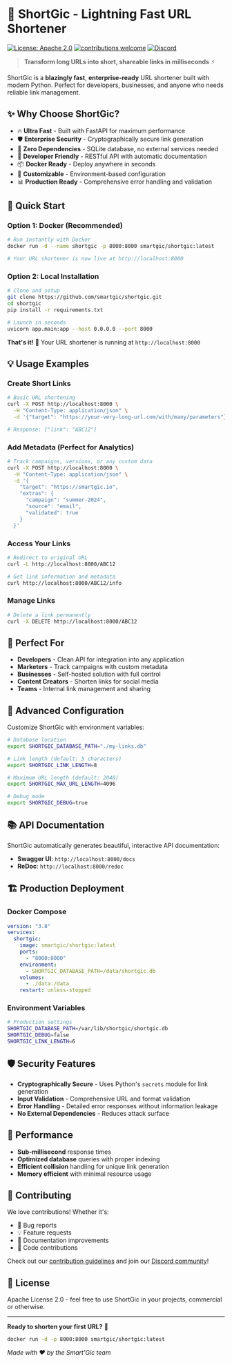 # 🚀 ShortGic - Lightning Fast URL Shortener

[![License: Apache 2.0](https://img.shields.io/badge/License-Apache%202.0-blue.svg)](https://opensource.org/licenses/Apache-2.0) [![contributions welcome](https://img.shields.io/badge/contributions-welcome-pink.svg?style=flat)](https://github.com/smartgic/shortgic/pulls) [![Discord](https://img.shields.io/discord/809074036733902888)](https://discord.gg/Vu7Wmd9j)

> **Transform long URLs into short, shareable links in milliseconds** ⚡

ShortGic is a **blazingly fast**, **enterprise-ready** URL shortener built with modern Python. Perfect for developers, businesses, and anyone who needs reliable link management.

## ✨ Why Choose ShortGic?

- 🔥 **Ultra Fast** - Built with FastAPI for maximum performance
- 🛡️ **Enterprise Security** - Cryptographically secure link generation
- 🎯 **Zero Dependencies** - SQLite database, no external services needed
- 🔧 **Developer Friendly** - RESTful API with automatic documentation
- 📦 **Docker Ready** - Deploy anywhere in seconds
- 🎨 **Customizable** - Environment-based configuration
- 📊 **Production Ready** - Comprehensive error handling and validation

## 🚀 Quick Start

### Option 1: Docker (Recommended)

```bash
# Run instantly with Docker
docker run -d --name shortgic -p 8000:8000 smartgic/shortgic:latest

# Your URL shortener is now live at http://localhost:8000
```

### Option 2: Local Installation

```bash
# Clone and setup
git clone https://github.com/smartgic/shortgic.git
cd shortgic
pip install -r requirements.txt

# Launch in seconds
uvicorn app.main:app --host 0.0.0.0 --port 8000
```

**That's it!** 🎉 Your URL shortener is running at `http://localhost:8000`

## 💡 Usage Examples

### Create Short Links

```bash
# Basic URL shortening
curl -X POST http://localhost:8000 \
  -H "Content-Type: application/json" \
  -d '{"target": "https://your-very-long-url.com/with/many/parameters"}'

# Response: {"link": "ABC12"}
```

### Add Metadata (Perfect for Analytics)

```bash
# Track campaigns, versions, or any custom data
curl -X POST http://localhost:8000 \
  -H "Content-Type: application/json" \
  -d '{
    "target": "https://smartgic.io",
    "extras": {
      "campaign": "summer-2024",
      "source": "email",
      "validated": true
    }
  }'
```

### Access Your Links

```bash
# Redirect to original URL
curl -L http://localhost:8000/ABC12

# Get link information and metadata
curl http://localhost:8000/ABC12/info
```

### Manage Links

```bash
# Delete a link permanently
curl -X DELETE http://localhost:8000/ABC12
```

## 🎯 Perfect For

- **Developers** - Clean API for integration into any application
- **Marketers** - Track campaigns with custom metadata
- **Businesses** - Self-hosted solution with full control
- **Content Creators** - Shorten links for social media
- **Teams** - Internal link management and sharing

## 🔧 Advanced Configuration

Customize ShortGic with environment variables:

```bash
# Database location
export SHORTGIC_DATABASE_PATH="./my-links.db"

# Link length (default: 5 characters)
export SHORTGIC_LINK_LENGTH=8

# Maximum URL length (default: 2048)
export SHORTGIC_MAX_URL_LENGTH=4096

# Debug mode
export SHORTGIC_DEBUG=true
```

## 📚 API Documentation

ShortGic automatically generates beautiful, interactive API documentation:

- **Swagger UI**: `http://localhost:8000/docs`
- **ReDoc**: `http://localhost:8000/redoc`

## 🏗️ Production Deployment

### Docker Compose

```yaml
version: "3.8"
services:
  shortgic:
    image: smartgic/shortgic:latest
    ports:
      - "8000:8000"
    environment:
      - SHORTGIC_DATABASE_PATH=/data/shortgic.db
    volumes:
      - ./data:/data
    restart: unless-stopped
```

### Environment Variables

```bash
# Production settings
SHORTGIC_DATABASE_PATH=/var/lib/shortgic/shortgic.db
SHORTGIC_DEBUG=false
SHORTGIC_LINK_LENGTH=6
```

## 🛡️ Security Features

- **Cryptographically Secure** - Uses Python's `secrets` module for link generation
- **Input Validation** - Comprehensive URL and format validation
- **Error Handling** - Detailed error responses without information leakage
- **No External Dependencies** - Reduces attack surface

## 🚀 Performance

- **Sub-millisecond** response times
- **Optimized database** queries with proper indexing
- **Efficient collision** handling for unique link generation
- **Memory efficient** with minimal resource usage

## 🤝 Contributing

We love contributions! Whether it's:

- 🐛 Bug reports
- 💡 Feature requests
- 📖 Documentation improvements
- 🔧 Code contributions

Check out our [contribution guidelines](https://github.com/smartgic/shortgic/pulls) and join our [Discord community](https://discord.gg/Vu7Wmd9j)!

## 📄 License

Apache License 2.0 - feel free to use ShortGic in your projects, commercial or otherwise.

---

**Ready to shorten your first URL?** 🎯

```bash
docker run -d -p 8000:8000 smartgic/shortgic:latest
```

_Made with ❤️ by the Smart'Gic team_
